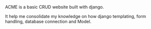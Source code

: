 ACME is a basic CRUD website built with django.

It help me consolidate my knowledge on how django templating, form handling, database connection and Model.